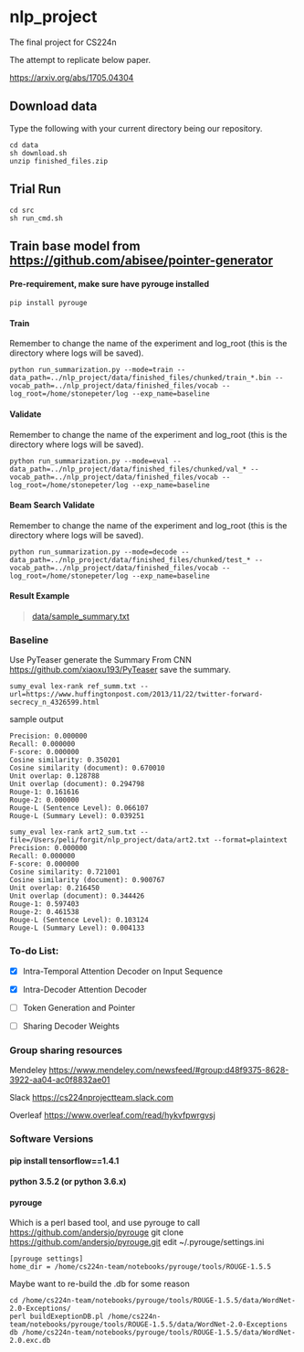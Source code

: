 # nlp_project
The final project for CS224n

The attempt to replicate below paper.

https://arxiv.org/abs/1705.04304

## Download data
Type the following with your current directory being our repository.
```
cd data
sh download.sh
unzip finished_files.zip
```
## Trial Run
```
cd src
sh run_cmd.sh
```
## Train base model from https://github.com/abisee/pointer-generator
#### Pre-requirement, make sure have pyrouge installed
```
pip install pyrouge
```
#### Train
Remember to change the name of the experiment and log_root (this is the directory where logs will be saved).
```
python run_summarization.py --mode=train --data_path=../nlp_project/data/finished_files/chunked/train_*.bin --vocab_path=../nlp_project/data/finished_files/vocab --log_root=/home/stonepeter/log --exp_name=baseline
```

#### Validate
Remember to change the name of the experiment and log_root (this is the directory where logs will be saved).
```
python run_summarization.py --mode=eval --data_path=../nlp_project/data/finished_files/chunked/val_* --vocab_path=../nlp_project/data/finished_files/vocab --log_root=/home/stonepeter/log --exp_name=baseline
```
#### Beam Search Validate
Remember to change the name of the experiment and log_root (this is the directory where logs will be saved).
```
python run_summarization.py --mode=decode --data_path=../nlp_project/data/finished_files/chunked/test_* --vocab_path=../nlp_project/data/finished_files/vocab --log_root=/home/stonepeter/log --exp_name=baseline
```
#### Result Example
> [data/sample_summary.txt](https://github.com/peter6888/nlp_project/blob/master/data/sample_summary.txt)

### Baseline
Use PyTeaser generate the Summary From CNN https://github.com/xiaoxu193/PyTeaser 
save the summary. 
```
sumy_eval lex-rank ref_summ.txt --url=https://www.huffingtonpost.com/2013/11/22/twitter-forward-secrecy_n_4326599.html
```
sample output
```
Precision: 0.000000
Recall: 0.000000
F-score: 0.000000
Cosine similarity: 0.350201
Cosine similarity (document): 0.670010
Unit overlap: 0.128788
Unit overlap (document): 0.294798
Rouge-1: 0.161616
Rouge-2: 0.000000
Rouge-L (Sentence Level): 0.066107
Rouge-L (Summary Level): 0.039251
```
```
sumy_eval lex-rank art2_sum.txt --file=/Users/peli/forgit/nlp_project/data/art2.txt --format=plaintext
Precision: 0.000000
Recall: 0.000000
F-score: 0.000000
Cosine similarity: 0.721001
Cosine similarity (document): 0.900767
Unit overlap: 0.216450
Unit overlap (document): 0.344426
Rouge-1: 0.597403
Rouge-2: 0.461538
Rouge-L (Sentence Level): 0.103124
Rouge-L (Summary Level): 0.004133
```
### To-do List:
- [x] Intra-Temporal Attention Decoder on Input Sequence 

- [x] Intra-Decoder Attention Decoder

- [ ] Token Generation and Pointer

- [ ] Sharing Decoder Weights

### Group sharing resources
Mendeley https://www.mendeley.com/newsfeed/#group:d48f9375-8628-3922-aa04-ac0f8832ae01

Slack https://cs224nprojectteam.slack.com

Overleaf https://www.overleaf.com/read/hykvfpwrgvsj

### Software Versions
#### pip install tensorflow==1.4.1

#### python 3.5.2 (or python 3.6.x)
#### pyrouge
Which is a perl based tool, and use pyrouge to call https://github.com/andersjo/pyrouge
git clone https://github.com/andersjo/pyrouge.git
edit ~/.pyrouge/settings.ini
```
[pyrouge settings]
home_dir = /home/cs224n-team/notebooks/pyrouge/tools/ROUGE-1.5.5
```
Maybe want to re-build the .db for some reason
```
cd /home/cs224n-team/notebooks/pyrouge/tools/ROUGE-1.5.5/data/WordNet-2.0-Exceptions/
perl buildExeptionDB.pl /home/cs224n-team/notebooks/pyrouge/tools/ROUGE-1.5.5/data/WordNet-2.0-Exceptions db /home/cs224n-team/notebooks/pyrouge/tools/ROUGE-1.5.5/data/WordNet-2.0.exc.db
```

